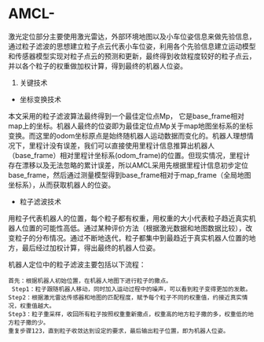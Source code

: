 # AMCL-

激光定位部分主要使用激光雷达，外部环境地图以及小车位姿信息来做先验信息，通过粒子滤波的思想建立粒子点云代表小车位姿，利用各个先验信息建立运动模型和传感器模型实现对粒子点云的预测和更新，最终得到收敛程度较好的粒子点云，并以各个粒子的权重做加权计算，得到最终的机器人位姿。

1. 关键技术
- 坐标变换技术

本文采用的粒子滤波算法最终得到一个最佳定位点Mp， 它是base_frame相对map上的坐标。机器人最终的位姿即为最佳定位点Mp关于map地图坐标系的坐标变换。而这里的odom坐标原点是始终随机器人运动数据而变化的。机器人理想情况下，里程计没有误差，我们可以直接使用里程计信息推算出机器人（base_frame）相对里程计坐标系(odom_frame)的位置。但现实情况，里程计存在漂移以及无法忽略的累计误差，所以AMCL采用先根据里程计信息初步定位base_frame，然后通过测量模型得到base_frame相对于map_frame（全局地图坐标系），从而获取机器人的位姿。



- 粒子滤波技术

用粒子代表机器人的位置，每个粒子都有权重，用权重的大小代表粒子趋近真实机器人位置的可能性高低。通过某种评价方法（根据激光数据和地图数据比较），改变粒子的分布情况。通过不断地迭代，粒子都集中到最趋近于真实机器人位置的地方，最后经过加权计算，得出最终的机器人位姿。


机器人定位中的粒子滤波主要包括以下流程：

	首先：根据机器人初始位置，在机器人地图下进行粒子的撒点。
     Step1：粒子跟随机器人移动，同时加入运动过程中的噪声，可以看到粒子变得更加的发散。
    Step2：根据激光雷达传感器和地图的匹配程度，赋予每个粒子不同的权重值，约接近真实情况，权重值越大。
    Step3：粒子重采样，收回所有粒子按照权重重新撒点，权重高的地方粒子撒的多，权重低的地方粒子撒的少。
    重复步骤123，直到粒子收敛达到设定的要求，最后输出粒子位置，即为机器人位姿。
